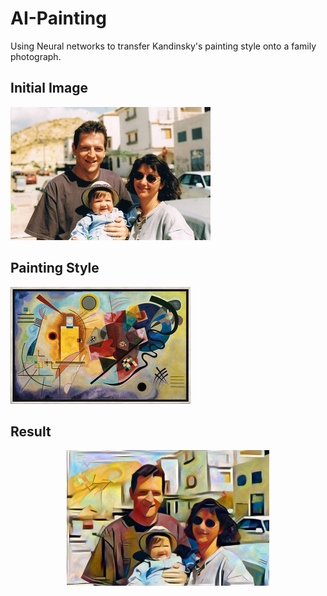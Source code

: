 # AI-Painting
Using Neural networks to transfer Kandinsky's painting style onto a family photograph. 

## Initial Image
![Image of framework](Images/sofi_fam.jpg)

## Painting Style
![Image of framework](Images/kandinsky_style.jpg)

## Result
<span style="display:block;text-align:center">![Image of framework](Images/sofia_fam_5000.png)</span>
